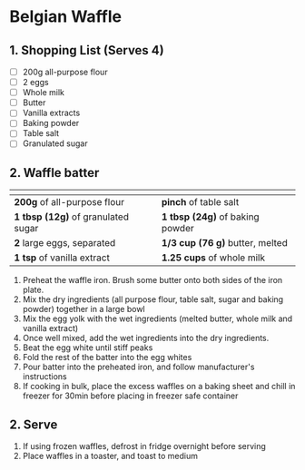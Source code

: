 # Belgian Waffle

## 1. Shopping List (Serves 4)
- [ ] 200g all-purpose flour
- [ ] 2 eggs
- [ ] Whole milk
- [ ] Butter
- [ ] Vanilla extracts
- [ ] Baking powder
- [ ] Table salt
- [ ] Granulated sugar

## 2. Waffle batter
|<!-- -->|<!-- -->|
|---|---|
| **200g** of all-purpose flour | **pinch** of table salt |
| **1 tbsp (12g)** of granulated sugar | **1 tbsp (24g)** of baking powder | 
| **2** large eggs, separated | **1/3 cup (76 g)** butter, melted |
| **1 tsp** of vanilla extract| **1.25 cups** of whole milk |

1. Preheat the waffle iron. Brush some butter onto both sides of the iron plate.
2. Mix the dry ingredients (all purpose flour, table salt, sugar and baking powder) together in a large bowl
3. Mix the egg yolk with the wet ingredients (melted butter, whole milk and vanilla extract)
4. Once well mixed, add the wet ingredients into the dry ingredients.
5. Beat the egg white until stiff peaks
6. Fold the rest of the batter into the egg whites
7. Pour batter into the preheated iron, and follow manufacturer's instructions
8. If cooking in bulk, place the excess waffles on a baking sheet and chill in freezer for 30min before placing in freezer safe container

## 2. Serve
1. If using frozen waffles, defrost in fridge overnight before serving
2. Place waffles in a toaster, and toast to medium
